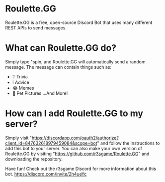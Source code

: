 # Roulette.GG
Roulette.GG is a free, open-source Discord Bot that uses many different REST APIs to send messages.

# What can Roulette.GG do?
Simply type ^spin, and Roulette.GG will automatically send a random message. The message can contain things such as:
- ❔ Trivia
- ❕ Advice
- 😂 Memes
- 🐶 Pet Pictures
...And More!

# How can I add Roulette.GG to my server?
Simply visit "https://discordapp.com/oauth2/authorize?client_id=847632618979459084&scope=bot" and follow the instructions to add this bot to your server.
You can also make your own version of Roulette.GG by visiting "https://github.com/r3sgame/Roulette.GG" and downloading the repository.

Have fun!
Check out the r3sgame Discord for more information about this bot.
https://discord.com/invite/2h4ueYc
